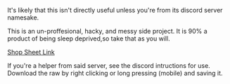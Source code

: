 It's likely that this isn't directly useful unless you're from its discord server namesake.

This is an un-proffesional, hacky, and messy side project.
It is 90% a product of being sleep deprived,so take that as you will.

[Shop Sheet Link](https://docs.google.com/spreadsheets/d/12Fs8uWNpr5fqZHUoRwxzDlzztNMjdpXUrZGFSsk6tu8/edit?usp=drivesdk)

If you're a helper from said server, see the discord intructions for use.
Download the raw by right clicking or long pressing (mobile) and saving it.
